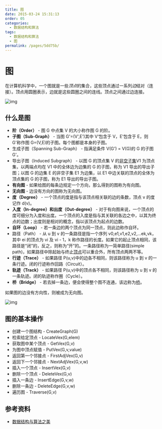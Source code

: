 ```yaml
---
title: 图
date: 2015-03-24 15:31:13
order: 05
categories:
  - 数据结构和算法
tags:
  - 数据结构和算法
  - 图
permalink: /pages/5dd75b/
---
```


# 图

在计算机科学中，一个图就是一些*顶点*的集合，这些顶点通过一系列*边*结对（连接）。顶点用圆圈表示，边就是这些圆圈之间的连线。顶点之间通过边连接。

![img](https://github.com/zuijunzi9/Java_notes/tree/main/images-master/cs/data-structure/graph/graph.png)

## 什么是图

- **阶（Order）** - 图 G 中点集 V 的大小称作图 G 的阶。
- **子图（Sub-Graph）** - 当图 G'=(V',E')其中 V‘包含于 V，E’包含于 E，则 G'称作图 G=(V,E)的子图。每个图都是本身的子图。
- 生成子图（Spanning Sub-Graph） - 指满足条件 V(G') = V(G)的 G 的子图 G'。
- 导出子图（Induced Subgraph） - 以图 G 的顶点集 V 的[非空子集](https://baike.baidu.com/item/%E9%9D%9E%E7%A9%BA%E5%AD%90%E9%9B%86/10180460)V1 为顶点集，以两端点均在 V1 中的全体边为边集的 G 的子图，称为 V1 导出的导出子图；以图 G 的边集 E 的非空子集 E1 为边集，以 E1 中边关联的顶点的全体为顶点集的 G 的子图，称为 E1 导出的导出子图。
- **有向图** - 如果给图的每条边规定一个方向，那么得到的图称为有向图。
- **无向图** - 边没有方向的图称为无向图。
- **度（Degree）** - 一个顶点的度是指与该顶点相关联的边的条数，顶点 v 的度记作 d(v)。
- **入度（In-degree）**和**出度（Out-degree）** - 对于有向图来说，一个顶点的度可细分为入度和出度。一个顶点的入度是指与其关联的各边之中，以其为终点的边数；出度则是相对的概念，指以该顶点为起点的边数。
- **自环（Loop）** - 若一条边的两个顶点为同一顶点，则此边称作自环。
- 路径（Path） - 从 u 到 v 的一条路径是指一个序列 v0,e1,v1,e2,v2,...ek,vk，其中 ei 的顶点为 vi 及 vi - 1，k 称作路径的长度。如果它的起止顶点相同，该路径是“闭”的，反之，则称为“开”的。一条路径称为一简单路径(simple path)，如果路径中除起始与终止[顶点](https://baike.baidu.com/item/%E9%A1%B6%E7%82%B9)可以重合外，所有顶点两两不等。
- **行迹（Trace）** - 如果路径 P(u,v)中的边各不相同，则该路径称为 u 到 v 的一条行迹。闭的行迹称作回路（Circuit）。
- **轨迹（Track）** - 如果路径 P(u,v)中的顶点各不相同，则该路径称为 u 到 v 的一条轨迹。闭的轨迹称作圈（Cycle）。
- **桥（Bridge）** - 若去掉一条边，便会使得整个图不连通，该边称为[桥](https://baike.baidu.com/item/%E6%A1%A5)。

如果图的边没有方向性，则被成为无向图。

![img](https://github.com/zuijunzi9/Java_notes/tree/main/images-master/snap/20220314093554.jpg)

## 图的基本操作

- 创建一个图结构 - CreateGraph(G)
- 检索给定顶点 - LocateVex(G,elem)
- 获取图中某个顶点 - GetVex(G,v)
- 为图中顶点赋值 - PutVex(G,v,value)
- 返回第一个邻接点 - FirstAdjVex(G,v)
- 返回下一个邻接点 - NextAdjVex(G,v,w)
- 插入一个顶点 - InsertVex(G,v)
- 删除一个顶点 - DeleteVex(G,v)
- 插入一条边 - InsertEdge(G,v,w)
- 删除一条边 - DeleteEdge(G,v,w)
- 遍历图 - Traverse(G,v)

## 参考资料

- [数据结构与算法之美](https://time.geekbang.org/column/intro/100017301)